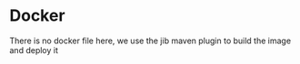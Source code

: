 # Docker

There is no docker file here, we use the jib maven plugin to build the image and deploy it
